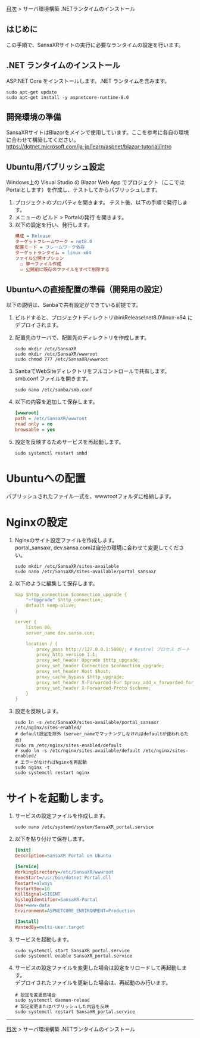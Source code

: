 [目次](../目次.md) > サーバ環境構築 .NETランタイムのインストール

## はじめに
この手順で、SansaXRサイトの実行に必要なランタイムの設定を行います。  

## .NET ランタイムのインストール
ASP.NET Core をインストールします。.NET ランタイムを含みます。
   ```shell
   sudo apt-get update
   sudo apt-get install -y aspnetcore-runtime-8.0
   ```

## 開発環境の準備
SansaXRサイトはBlazorをメインで使用しています。ここを参考に各自の環境に合わせて構築してください。  
https://dotnet.microsoft.com/ja-jp/learn/aspnet/blazor-tutorial/intro

## Ubuntu用パブリッシュ設定
Windows上の Visual Studio の Blazor Web App でプロジェクト（ここではPortalとします）を作成し、テストしてからパブリッシュします。 
1. プロジェクトのプロパティを開きます。
テスト後、以下の手順で発行します。
1. メニューの ビルド > Portalの発行 を開きます。
1. 以下の設定を行い、発行します。
   ```ini
   構成 = Release
   ターゲットフレームワーク = net8.0
   配置モード = フレームワーク依存
   ターゲットランタイム = linux-x64
   ファイル公開オプション
     ☐ 単一ファイル作成
     ☑ 公開前に既存のファイルをすべて削除する
   ```

## Ubuntuへの直接配置の準備（開発用の設定）
以下の説明は、Sanbaで共有設定ができている前提です。
1. ビルドすると、プロジェクトディレクトリ\bin\Release\net8.0\linux-x64 にデプロイされます。

1. 配置先のサーバで、配置先のディレクトリを作成します。
   ```shell
   sudo mkdir /etc/SansaXR
   sudo mkdir /etc/SansaXR/wwwroot
   sudo chmod 777 /etc/SansaXR/wwwroot
   ```
1. SanbaでWebSiteディレクトリをフルコントロールで共有します。  
   smb.conf ファイルを開きます。
   ```shell
   sudo nano /etc/samba/smb.conf
   ```
1. 以下の内容を追加して保存します。
   ```ini
   [wwwroot]
   path = /etc/SansaXR/wwwroot
   read only = no
   browsable = yes
   ```
1. 設定を反映するためサービスを再起動します。
   ```shell
   sudo systemctl restart smbd
   ```
# Ubuntuへの配置
パブリッシュされたファイル一式を、wwwrootフォルダに格納します。

# Nginxの設定
1. Nginxのサイト設定ファイルを作成します。  
   portal_sansaxr, dev.sansa.comは自分の環境に合わせて変更してください。
   ```shell
   sudo mkdir /etc/SansaXR/sites-available
   sudo nano /etc/SansaXR/sites-available/portal_sansaxr
   ```
1. 以下のように編集して保存します。
   ```yaml
   map $http_connection $connection_upgrade {
       "~*Upgrade" $http_connection;
       default keep-alive;
   }

   server {
       listen 80;
       server_name dev.sansa.com;

       location / {
           proxy_pass http://127.0.0.1:5000/; # Kestrel プロセス ポート
           proxy_http_version 1.1;
           proxy_set_header Upgrade $http_upgrade;
           proxy_set_header Connection $connection_upgrade;
           proxy_set_header Host $host;
           proxy_cache_bypass $http_upgrade;
           proxy_set_header X-Forwarded-For $proxy_add_x_forwarded_for;
           proxy_set_header X-Forwarded-Proto $scheme;
       }
   }
   ```
1. 設定を反映します。
   ```shell
   sudo ln -s /etc/SansaXR/sites-available/portal_sansaxr /etc/nginx/sites-enabled/
   # default設定を除外（server_nameでマッチングしなければdefaultが使われるため）
   sudo rm /etc/nginx/sites-enabled/default
   # sudo ln -s /etc/nginx/sites-available/default /etc/nginx/sites-enabled/
   # エラーがなければNginxを再起動
   sudo nginx -t
   sudo systemctl restart nginx
   ```
# サイトを起動します。
1. サービスの設定ファイルを作成します。
   ```shell
   sudo nano /etc/systemd/system/SansaXR_portal.service
   ```
2. 以下を貼り付けて保存します。
   ```ini
   [Unit]
   Description=SansaXR Portal on Ubuntu

   [Service]
   WorkingDirectory=/etc/SansaXR/wwwroot
   ExecStart=/usr/bin/dotnet Portal.dll
   Restart=always
   RestartSec=10
   KillSignal=SIGINT
   SyslogIdentifier=SansaXR-Portal
   User=www-data
   Environment=ASPNETCORE_ENVIRONMENT=Production

   [Install]
   WantedBy=multi-user.target
   ```
1. サービスを起動します。
   ```shell
   sudo systemctl start SansaXR_portal.service
   sudo systemctl enable SansaXR_portal.service
   ```
1. サービスの設定ファイルを変更した場合は設定をリロードして再起動します。  
   デプロイされたファイルを更新した場合は、再起動のみ行います。
   ```shell
   # 設定を変更島場合
   sudo systemctl daemon-reload
   # 設定変更またはパブリッシュした内容を反映
   sudo systemctl restart SansaXR_portal.service
   ```

***
[目次](../目次.md) > サーバ環境構築 .NETランタイムのインストール